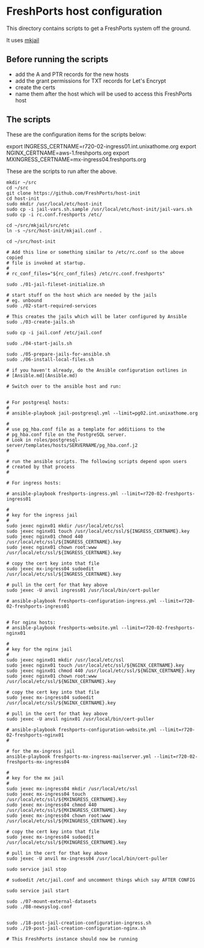 # FreshPorts host configuration

This directory contains scripts to get a FreshPorts system off the ground.

It uses [mkjail](https://github.com/mkjail/mkjail)

## Before running the scripts

* add the A and PTR records for the new hosts
* add the grant permissions for TXT records for Let's Encrypt
* create the certs
* name them after the host which will be used to access this FreshPorts host

## The scripts

These are the configuration items for the scripts below:

export INGRESS_CERTNAME=r720-02-ingress01.int.unixathome.org
export NGINX_CERTNAME=aws-1.freshports.org
export MXINGRESS_CERTNAME=mx-ingress04.freshports.org

These are the scripts to run after the above.


    mkdir ~/src
    cd ~/src
    git clone https://github.com/FreshPorts/host-init
    cd host-init
    sudo mkdir /usr/local/etc/host-init
    sudo cp -i jail-vars.sh.sample /usr/local/etc/host-init/jail-vars.sh
    sudo cp -i rc.conf.freshports /etc/

    cd ~/src/mkjail/src/etc
    ln -s ~/src/host-init/mkjail.conf .

    cd ~/src/host-init

    # Add this line or something similar to /etc/rc.conf so the above copied
    # file is invoked at startup.
    #
    # rc_conf_files="${rc_conf_files} /etc/rc.conf.freshports"

    sudo ./01-jail-fileset-initialize.sh

    # start stuff on the host which are needed by the jails
    # eg. unbound
    sudo ./02-start-required-services

    # This creates the jails which will be later configured by Ansible
    sudo ./03-create-jails.sh

    sudo cp -i jail.conf /etc/jail.conf

    sudo ./04-start-jails.sh

    sudo ./05-prepare-jails-for-ansible.sh
    sudo ./06-install-local-files.sh

    # if you haven't already, do the Ansible configuration outlines in
    # [Ansible.md](Ansible.md)

    # Switch over to the ansible host and run:


    # For postgresql hosts:
    #
    # ansible-playbook jail-postgresql.yml --limit=pg02.int.unixathome.org

    #
    # use pg_hba.conf file as a template for additiions to the
    # pg_hba.conf file on the PostgreSQL server.
    # Look in roles/postgresql-server/templates/hosts/SERVERNAME/pg_hba.conf.j2
    #

    # run the ansible scripts. The following scripts depend upon users
    # created by that process
    #

    # For ingress hosts:

    # ansible-playbook freshports-ingress.yml --limit=r720-02-freshports-ingress01

    #
    # key for the ingress jail
    #
    sudo jexec nginx01 mkdir /usr/local/etc/ssl
    sudo jexec nginx01 touch /usr/local/etc/ssl/${INGRESS_CERTNAME}.key
    sudo jexec nginx01 chmod 440 /usr/local/etc/ssl/${INGRESS_CERTNAME}.key
    sudo jexec nginx01 chown root:www /usr/local/etc/ssl/${INGRESS_CERTNAME}.key

    # copy the cert key into that file
    sudo jexec mx-ingress04 sudoedit /usr/local/etc/ssl/${INGRESS_CERTNAME}.key

    # pull in the cert for that key above
    sudo jexec -U anvil ingress01 /usr/local/bin/cert-puller

    # ansible-playbook freshports-configuration-ingress.yml --limit=r720-02-freshports-ingress01


    # For nginx hosts:
    # ansible-playbook freshports-website.yml --limit=r720-02-freshports-nginx01

    #
    # key for the nginx jail
    #
    sudo jexec nginx01 mkdir /usr/local/etc/ssl
    sudo jexec nginx01 touch /usr/local/etc/ssl/${NGINX_CERTNAME}.key
    sudo jexec nginx01 chmod 440 /usr/local/etc/ssl/${NGINX_CERTNAME}.key
    sudo jexec nginx01 chown root:www /usr/local/etc/ssl/${NGINX_CERTNAME}.key

    # copy the cert key into that file
    sudo jexec mx-ingress04 sudoedit /usr/local/etc/ssl/${NGINX_CERTNAME}.key

    # pull in the cert for that key above
    sudo jexec -U anvil nginx01 /usr/local/bin/cert-puller

    # ansible-playbook freshports-configuration-website.yml --limit=r720-02-freshports-nginx01
    #

    # for the mx-ingress jail
    ansible-playbook freshports-mx-ingress-mailserver.yml --limit=r720-02-freshports-mx-ingress04

    #
    # key for the mx jail
    #
    sudo jexec mx-ingress04 mkdir /usr/local/etc/ssl
    sudo jexec mx-ingress04 touch /usr/local/etc/ssl/${MXINGRESS_CERTNAME}.key
    sudo jexec mx-ingress04 chmod 440 /usr/local/etc/ssl/${MXINGRESS_CERTNAME}.key
    sudo jexec mx-ingress04 chown root:www /usr/local/etc/ssl/${MXINGRESS_CERTNAME}.key

    # copy the cert key into that file
    sudo jexec mx-ingress04 sudoedit /usr/local/etc/ssl/${MXINGRESS_CERTNAME}.key

    # pull in the cert for that key above
    sudo jexec -U anvil mx-ingress04 /usr/local/bin/cert-puller

    sudo service jail stop

    # sudoedit /etc/jail.conf and uncomment things which say AFTER CONFIG

    sudo service jail start

    sudo ./07-mount-external-datasets
    sudo ./08-newsyslog.conf


    sudo ./18-post-jail-creation-configuration-ingress.sh
    sudo ./19-post-jail-creation-configuration-nginx.sh

    # This FreshPorts instance should now be running
